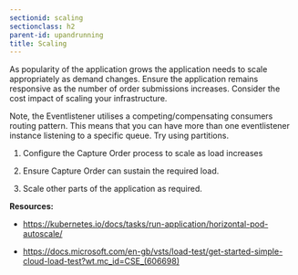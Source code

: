 ```yaml
---
sectionid: scaling
sectionclass: h2
parent-id: upandrunning
title: Scaling
---
```


As popularity of the application grows the application needs to scale appropriately as demand changes. 
Ensure the application remains responsive as the number of order submissions increases. Consider the cost impact of scaling your infrastructure.

Note, the Eventlistener utilises a competing/compensating consumers routing pattern. This means that you can have more than one eventlistener instance listening to a specific
queue. Try using partitions.

1.  Configure the Capture Order process to scale as load increases

2.  Ensure Capture Order can sustain the required load.

3.  Scale other parts of the application as required.

**Resources:**

-   <https://kubernetes.io/docs/tasks/run-application/horizontal-pod-autoscale/>

-   <https://docs.microsoft.com/en-gb/vsts/load-test/get-started-simple-cloud-load-test?wt.mc_id=CSE_(606698)>